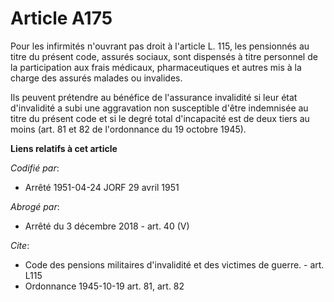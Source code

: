 # Article A175

Pour les infirmités n'ouvrant pas droit à l'article L. 115, les pensionnés au titre du présent code, assurés sociaux, sont
dispensés à titre personnel de la participation aux frais médicaux, pharmaceutiques et autres mis à la charge des assurés
malades ou invalides.

Ils peuvent prétendre au bénéfice de l'assurance invalidité si leur état d'invalidité a subi une aggravation non susceptible
d'être indemnisée au titre du présent code et si le degré total d'incapacité est de deux tiers au moins (art. 81 et 82 de
l'ordonnance du 19 octobre 1945).

**Liens relatifs à cet article**

_Codifié par_:

  - Arrêté 1951-04-24 JORF 29 avril 1951

_Abrogé par_:

  - Arrêté du 3 décembre 2018 - art. 40 (V)

_Cite_:

  - Code des pensions militaires d'invalidité et des victimes de guerre. - art. L115
  - Ordonnance 1945-10-19 art. 81, art. 82
